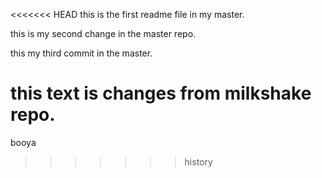 <<<<<<< HEAD
this is the first readme file in my master.

this is my second change in the master repo.

this my third commit in the master.

this text is changes from milkshake repo.
=======
booya
>>>>>>> history
